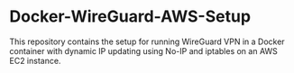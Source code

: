 # Docker-WireGuard-AWS-Setup
This repository contains the setup for running WireGuard VPN in a Docker container with dynamic IP updating using No-IP and iptables on an AWS EC2 instance.
